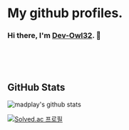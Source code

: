 My github profiles.
===================

### Hi there, I'm [Dev-Owl32](https://github.com/Dev-Owl32). 👋

<p>&nbsp</p>
<p>&nbsp</p>

## GitHub Stats
![madplay's github stats](https://github-readme-stats.vercel.app/api?username=Dev-Owl32&show_icons=true&include_all_commits=true&theme=dracula)

[![Solved.ac
프로필](http://mazassumnida.wtf/api/generate_badge?boj=f_owl32)](https://solved.ac/profile/f_owl32)
